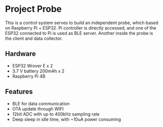 # Project Probe

This is a control system serves to build an independent probe, which based on Raspberry Pi + ESP32. Pi controller is directly accessed, and one of the ESP32 connected to Pi is used as BLE server. Another inside the probe is the client and data collector. 

## Hardware

- ESP32 Wrover E x 2
- 3.7 V battery 200mAh x 2
- Raspberry Pi 4B

## Features

- BLE for data communication 
- OTA update through WIFI
- 12bit ADC with up to 400kHz sampling rate
- Deep sleep in idle time, with ~10uA power consuming